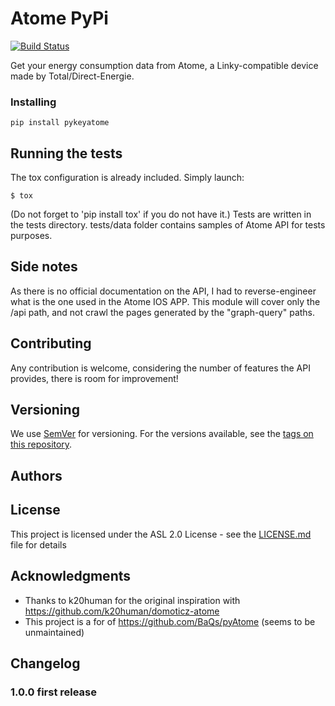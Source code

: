 # Atome PyPi

[![Build Status](https://travis-ci.org/BaQs/pyAtome.svg?branch=master)](https://travis-ci.org/jugla/pyKeyAtome)

Get your energy consumption data from Atome, a Linky-compatible device made by Total/Direct-Energie.

### Installing


```
pip install pykeyatome
```



## Running the tests
The tox configuration is already included.
Simply launch:
```
$ tox
```

(Do not forget to 'pip install tox' if you do not have it.)
Tests are written in the tests directory.
tests/data folder contains samples of Atome API for tests purposes.


## Side notes

As there is no official documentation on the API, I had to reverse-engineer what is the one used in the Atome IOS APP.
This module will cover only the /api path, and not crawl the pages generated by the "graph-query" paths.


## Contributing

Any contribution is welcome, considering the number of features the API provides, there is room for improvement!

## Versioning

We use [SemVer](http://semver.org/) for versioning. For the versions available, see the [tags on this repository](https://github.com/jugla/pyKeyAtome/tags). 

## Authors

## License

This project is licensed under the ASL 2.0 License - see the [LICENSE.md](LICENSE.md) file for details

## Acknowledgments

* Thanks to k20human for the original inspiration with https://github.com/k20human/domoticz-atome
* This project is a for of https://github.com/BaQs/pyAtome (seems to be unmaintained)

## Changelog

### 1.0.0 first release
